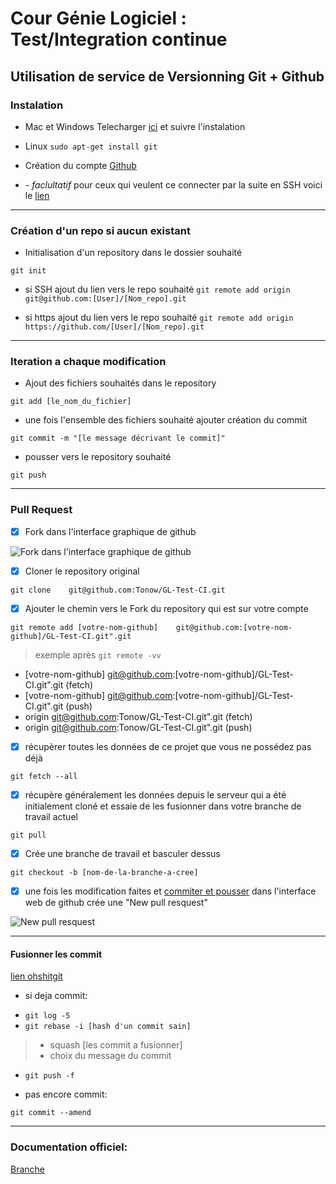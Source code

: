 # Cour Génie Logiciel : Test/Integration continue
## Utilisation de service de Versionning Git + Github

### Instalation

* Mac et Windows
Telecharger [ici](https://git-scm.com/downloads) et suivre l'instalation

* Linux ```sudo apt-get install git```

* Création du compte [Github](https://github.com/)

* *- faclultatif* pour ceux qui veulent ce connecter par la suite en SSH voici le [lien](https://help.github.com/articles/connecting-to-github-with-ssh/)

----


### Création d'un repo si aucun existant

* Initialisation d'un repository dans le dossier souhaité

```git init```

* si SSH ajout du lien vers le repo souhaité
```git remote add origin git@github.com:[User]/[Nom_repo].git```

* si https ajout du lien vers le repo souhaité
```git remote add origin https://github.com/[User]/[Nom_repo].git```

-----


### Iteration a chaque modification

* Ajout des fichiers souhaités dans le repository

```git add [le_nom_du_fichier]```

* une fois l'ensemble des fichiers souhaité ajouter création du commit

```git commit -m "[le message décrivant le commit]"```

* pousser vers le repository souhaité

```git push```

----



### Pull Request

- [x] Fork dans l'interface graphique de github

![Fork dans l'interface graphique de github](https://github.com/Tonow/GL-Test-CI/blob/master/Capture%20d'%C3%A9cran%20de%202018-01-07%2020-49-43.png)

- [x] Cloner le repository original

```git clone 	git@github.com:Tonow/GL-Test-CI.git```

- [x] Ajouter le chemin vers le Fork du repository qui est sur votre compte

```git remote add [votre-nom-github] 	git@github.com:[votre-nom-github]/GL-Test-CI.git".git```

> exemple après  ```git remote -vv```
* [votre-nom-github]	git@github.com:[votre-nom-github]/GL-Test-CI.git".git (fetch)
* [votre-nom-github] git@github.com:[votre-nom-github]/GL-Test-CI.git".git (push)
* origin	git@github.com:Tonow/GL-Test-CI.git".git (fetch)
* origin	git@github.com:Tonow/GL-Test-CI.git".git (push)

- [x] récupèrer toutes les données de ce projet que vous ne possédez pas déjà

```git fetch --all```

- [x]  récupère généralement les données depuis le serveur qui a été initialement cloné et essaie de les fusionner dans votre branche de travail actuel

```git pull```

- [x] Crée une branche de travail et basculer dessus

```git checkout -b [nom-de-la-branche-a-cree]```


- [x] une fois les modification faites et [commiter et pousser](https://github.com/Tonow/GL-Test-CI#iteration-a-chaque-modification) dans l'interface web de github crée une "New pull resquest"

![New pull resquest](https://github.com/Tonow/GL-Test-CI/blob/master/PR.png)

----


#### Fusionner les commit
[lien ohshitgit](http://ohshitgit.com/)

- si deja commit:
 * ```git log -5```
 * ```git rebase -i [hash d'un commit sain] ```
>  - squash [les commit a fusionner]
>  - choix du message du commit
 - ```git push -f```


- pas encore commit:

```git commit --amend```

----


### Documentation officiel:

[Branche](https://git-scm.com/book/fr/v1/Les-bases-de-Git-Travailler-avec-des-d%C3%A9p%C3%B4ts-distants)
